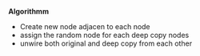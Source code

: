 **Algorithmm**
* Create new node adjacen to each node
* assign the random node for  each deep copy nodes
* unwire both original and deep copy from each other
